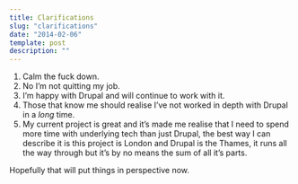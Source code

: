 ```yaml
---
title: Clarifications
slug: "clarifications"
date: "2014-02-06"
template: post
description: ""
---
```

1. Calm the fuck down.
2. No I’m not quitting my job.
3. I’m happy with Drupal and will continue to work with it.
4. Those that know me should realise I’ve not worked in depth with Drupal in a *long* time.
5. My current project is great and it’s made me realise that I need to spend more time with underlying tech than just Drupal, the best way I can describe it is this project is London and Drupal is the Thames, it runs all the way through but it’s by no means the sum of all it’s parts.

Hopefully that will put things in perspective now.


